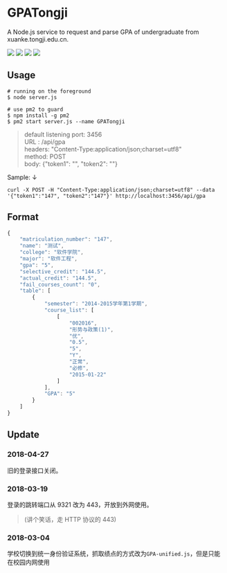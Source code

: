 # GPATongji
A Node.js service to request and parse GPA of undergraduate from xuanke.tongji.edu.cn.

![](https://img.shields.io/badge/cheerio-need-brightgreen.svg)
![](https://img.shields.io/badge/iconv--lite-need-brightgreen.svg)
![](https://img.shields.io/badge/request-need-brightgreen.svg)
![](https://img.shields.io/badge/request--promise--native-need-brightgreen.svg)

## Usage

```shell
# running on the foreground
$ node server.js

# use pm2 to guard
$ npm install -g pm2
$ pm2 start server.js --name GPATongji
```

> default listening port: 3456    
> URL : /api/gpa    
> headers: "Content-Type:application/json;charset=utf8"    
> method: POST    
> body: {"token1": "", "token2": ""}    


Sample: ↓

```shell
curl -X POST -H "Content-Type:application/json;charset=utf8" --data '{"token1":"147", "token2":"147"}' http://localhost:3456/api/gpa
```

## Format

```javascript
{
    "matriculation_number": "147",
    "name": "测试",
    "college": "软件学院",
    "major": "软件工程",
    "gpa": "5",
    "selective_credit": "144.5",
    "actual_credit": "144.5",
    "fail_courses_count": "0",
    "table": [
        {
            "semester": "2014-2015学年第1学期",
            "course_list": [
                [
                    "002016",
                    "形势与政策(1)",
                    "优",
                    "0.5",
                    "5",
                    "Y",
                    "正常",
                    "必修",
                    "2015-01-22"
                ]
            ],
            "GPA": "5"
        }
    ]
}
```

## Update

### 2018-04-27

旧的登录接口关闭。

### 2018-03-19

登录的跳转端口从 9321 改为 443，开放到外网使用。

> (讲个笑话，走 HTTP 协议的 443)

### 2018-03-04

学校切换到统一身份验证系统，抓取绩点的方式改为``GPA-unified.js``，但是只能在校园内网使用
